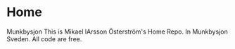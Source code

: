 # Home
Munkbysjon
This is Mikael lArsson Österström's Home Repo.
In Munkbysjon Sveden.
All code are free.
